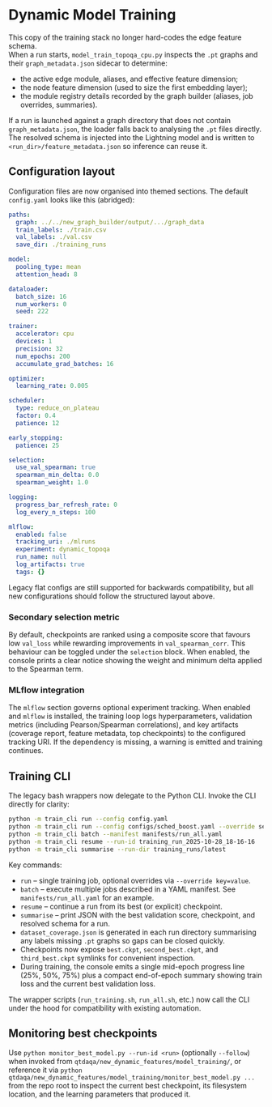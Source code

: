 # Dynamic Model Training

This copy of the training stack no longer hard-codes the edge feature schema.  
When a run starts, `model_train_topoqa_cpu.py` inspects the `.pt` graphs and
their `graph_metadata.json` sidecar to determine:

- the active edge module, aliases, and effective feature dimension;
- the node feature dimension (used to size the first embedding layer);
- the module registry details recorded by the graph builder (aliases, job
  overrides, summaries).

If a run is launched against a graph directory that does not contain
`graph_metadata.json`, the loader falls back to analysing the `.pt` files
directly.  The resolved schema is injected into the Lightning model and is
written to `<run_dir>/feature_metadata.json` so inference can reuse it.

## Configuration layout

Configuration files are now organised into themed sections.  The default
`config.yaml` looks like this (abridged):

```yaml
paths:
  graph: ../../new_graph_builder/output/.../graph_data
  train_labels: ./train.csv
  val_labels: ./val.csv
  save_dir: ./training_runs

model:
  pooling_type: mean
  attention_head: 8

dataloader:
  batch_size: 16
  num_workers: 0
  seed: 222

trainer:
  accelerator: cpu
  devices: 1
  precision: 32
  num_epochs: 200
  accumulate_grad_batches: 16

optimizer:
  learning_rate: 0.005

scheduler:
  type: reduce_on_plateau
  factor: 0.4
  patience: 12

early_stopping:
  patience: 25

selection:
  use_val_spearman: true
  spearman_min_delta: 0.0
  spearman_weight: 1.0

logging:
  progress_bar_refresh_rate: 0
  log_every_n_steps: 100

mlflow:
  enabled: false
  tracking_uri: ./mlruns
  experiment: dynamic_topoqa
  run_name: null
  log_artifacts: true
  tags: {}
```

Legacy flat configs are still supported for backwards compatibility, but all
new configurations should follow the structured layout above.

### Secondary selection metric

By default, checkpoints are ranked using a composite score that favours low
`val_loss` while rewarding improvements in `val_spearman_corr`.  This behaviour
can be toggled under the `selection` block.  When enabled, the console prints a
clear notice showing the weight and minimum delta applied to the Spearman term.

### MLflow integration

The `mlflow` section governs optional experiment tracking.  When enabled and
`mlflow` is installed, the training loop logs hyperparameters, validation
metrics (including Pearson/Spearman correlations), and key artifacts (coverage
report, feature metadata, top checkpoints) to the configured tracking URI. If
the dependency is missing, a warning is emitted and training continues.

## Training CLI

The legacy bash wrappers now delegate to the Python CLI.  Invoke the CLI
directly for clarity:

```bash
python -m train_cli run --config config.yaml
python -m train_cli run --config configs/sched_boost.yaml --override seed=777
python -m train_cli batch --manifest manifests/run_all.yaml
python -m train_cli resume --run-id training_run_2025-10-28_18-16-16
python -m train_cli summarise --run-dir training_runs/latest
```

Key commands:

- `run` – single training job, optional overrides via `--override key=value`.
- `batch` – execute multiple jobs described in a YAML manifest.  See
  `manifests/run_all.yaml` for an example.
- `resume` – continue a run from its best (or explicit) checkpoint.
- `summarise` – print JSON with the best validation score, checkpoint, and
  resolved schema for a run.
- `dataset_coverage.json` is generated in each run directory summarising any
  labels missing `.pt` graphs so gaps can be closed quickly.
- Checkpoints now expose `best.ckpt`, `second_best.ckpt`, and `third_best.ckpt`
  symlinks for convenient inspection.
- During training, the console emits a single mid-epoch progress line (25%,
  50%, 75%) plus a compact end-of-epoch summary showing train loss and the
  current best validation loss.

The wrapper scripts (`run_training.sh`, `run_all.sh`, etc.) now call the CLI
under the hood for compatibility with existing automation.

## Monitoring best checkpoints

Use `python monitor_best_model.py --run-id <run>` (optionally `--follow`) when
invoked from `qtdaqa/new_dynamic_features/model_training/`, or reference it via
`python qtdaqa/new_dynamic_features/model_training/monitor_best_model.py ...`
from the repo root to inspect the current best checkpoint, its filesystem
location, and the learning parameters that produced it.
